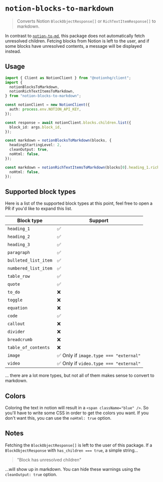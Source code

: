 # `notion-blocks-to-markdown`

> Converts Notion `BlockObjectResponse[]` or `RichTextItemResponse[]` to markdown.

In contrast to [`notion-to-md`](https://github.com/souvikinator/notion-to-md), this package does not automatically fetch unresolved children. Fetcing blocks from Notion is left to the user, and if some blocks have unresolved contents, a message will be displayed instead.

## Usage

```ts
import { Client as NotionClient } from "@notionhq/client";
import {
  notionBlocksToMarkdown,
  notionRichTextItemsToMarkdown,
} from "notion-blocks-to-markdown";

const notionClient = new NotionClient({
  auth: process.env.NOTION_API_KEY,
});

const response = await notionClient.blocks.children.list({
  block_id: args.block_id,
});

const markdown = notionBlocksToMarkdown(blocks, {
  headingStartingLevel: 2,
  cleanOutput: true,
  noHtml: false,
});

const markdown = notionRichTextItemsToMarkdown(blocks[0].heading_1.rich_text, {
  noHtml: false,
});
```

## Supported block types

Here is a list of the supported block types at this point, feel free to open a PR if you'd like to expand this list.

| Block type           | Support                                |
| -------------------- | -------------------------------------- |
| `heading_1`          | ✅                                     |
| `heading_2`          | ✅                                     |
| `heading_3`          | ✅                                     |
| `paragraph`          | ✅                                     |
| `bulleted_list_item` | ✅                                     |
| `numbered_list_item` | ✅                                     |
| `table_row`          | ✅                                     |
| `quote`              | ✅                                     |
| `to_do`              | ❌                                     |
| `toggle`             | ❌                                     |
| `equation`           | ❌                                     |
| `code`               | ✅                                     |
| `callout`            | ❌                                     |
| `divider`            | ❌                                     |
| `breadcrumb`         | ❌                                     |
| `table_of_contents`  | ❌                                     |
| `image`              | ✅ Only if `image.type === "external"` |
| `video`              | ✅ Only if `video.type === "external"` |

... there are a lot more types, but not all of them makes sense to convert to markdown.

## Colors

Coloring the text in notion will result in a `<span className="blue" />`. So you'll have to write some CSS in order to get the colors you want. If you don't want this, you can use the `noHtml: true` option.

## Notes

Fetching the `BlockObjectResponse[]` is left to the user of this package. If a `BlockObjectResponse` with `has_children === true`, a simple string...

> "Block has unresolved children"

...will show up in markdown. You can hide these warnings using the `cleanOutput: true` option.
